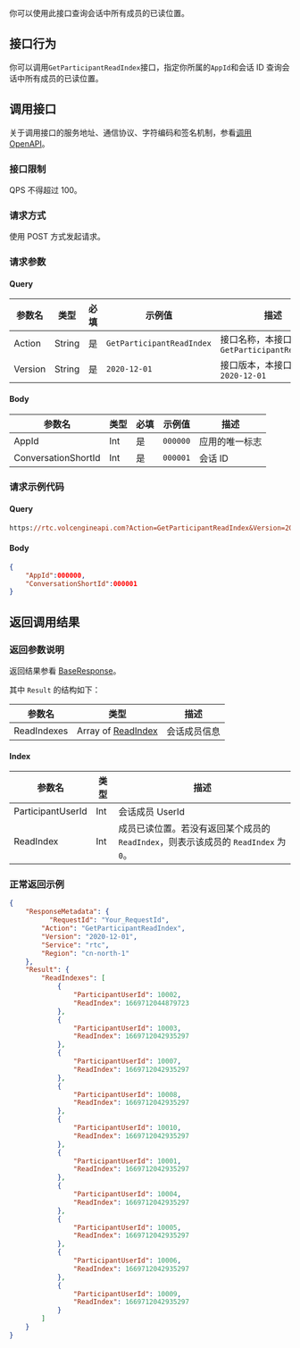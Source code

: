 你可以使用此接口查询会话中所有成员的已读位置。

## 接口行为

你可以调用`GetParticipantReadIndex`接口，指定你所属的`AppId`和会话 ID 查询会话中所有成员的已读位置。

## 调用接口

关于调用接口的服务地址、通信协议、字符编码和签名机制，参看[调用 OpenAPI](412251)。
### 接口限制

QPS 不得超过 100。
### 请求方式

使用 POST 方式发起请求。

### 请求参数

#### Query

| **参数名** | **类型** | **必填** | **示例值** | **描述** |
| --- | --- | --- | --- | --- |
| Action | String | 是 | `GetParticipantReadIndex` |  接口名称，本接口取值：`GetParticipantReadIndex`|
| Version | String | 是 | `2020-12-01` | 接口版本，本接口取值：`2020-12-01` |


#### Body

| **参数名** | **类型** | **必填** | **示例值** |**描述** |
| --- | --- | --- | --- |--- |
| AppId | Int | 是 |`000000` | 应用的唯一标志 |
| ConversationShortId | Int |是 | `000001` | 会话 ID |



### 请求示例代码

#### Query

```postscript
https://rtc.volcengineapi.com?Action=GetParticipantReadIndex&Version=2020-12-01
```

#### Body

```json
{
    "AppId":000000,
    "ConversationShortId":000001
}
```

## 返回调用结果

### 返回参数说明

返回结果参看 [BaseResponse](192711.md#baseresponse)。 

其中 `Result` 的结构如下：

| 参数名 | 类型 | 描述 |
| --- | --- | --- |
| ReadIndexes | Array of [ReadIndex](#index) | 会话成员信息 |


#### <span id="index"></span> Index

| 参数名 | 类型 | 描述 |
| --- | --- | --- |
| ParticipantUserId | Int| 会话成员 UserId  |
| ReadIndex | Int| 成员已读位置。若没有返回某个成员的 `ReadIndex`，则表示该成员的 `ReadIndex` 为 `0`。|



### 正常返回示例

```json
{
    "ResponseMetadata": {
	      "RequestId": "Your_RequestId",    
        "Action": "GetParticipantReadIndex",
        "Version": "2020-12-01",
        "Service": "rtc",        
        "Region": "cn-north-1"
    },
    "Result": {
        "ReadIndexes": [
            {
                "ParticipantUserId": 10002,
                "ReadIndex": 1669712044879723
            },
            {
                "ParticipantUserId": 10003,
                "ReadIndex": 1669712042935297
            },
            {
                "ParticipantUserId": 10007,
                "ReadIndex": 1669712042935297
            },
            {
                "ParticipantUserId": 10008,
                "ReadIndex": 1669712042935297
            },
            {
                "ParticipantUserId": 10010,
                "ReadIndex": 1669712042935297
            },
            {
                "ParticipantUserId": 10001,
                "ReadIndex": 1669712042935297
            },
            {
                "ParticipantUserId": 10004,
                "ReadIndex": 1669712042935297
            },
            {
                "ParticipantUserId": 10005,
                "ReadIndex": 1669712042935297
            },
            {
                "ParticipantUserId": 10006,
                "ReadIndex": 1669712042935297
            },
            {
                "ParticipantUserId": 10009,
                "ReadIndex": 1669712042935297
            }
        ]
    }
}
```